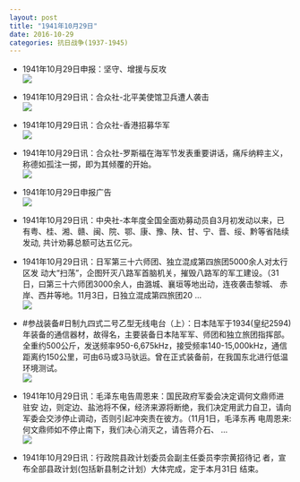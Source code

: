 ```yaml
---
layout: post
title: "1941年10月29日"
date: 2016-10-29
categories: 抗日战争(1937-1945)
---
```


<meta name="referrer" content="no-referrer" />

- 1941年10月29日申报：坚守、增援与反攻 <br/><img src="https://ww1.sinaimg.cn/large/aca367d8jw1f99j9td49sj20qi0y97ot.jpg" />

- 1941年10月29日讯：合众社-北平美使馆卫兵遭人袭击 <br/><img src="https://ww2.sinaimg.cn/large/aca367d8jw1f99hjfy1u5j207l05ymxt.jpg" />

- 1941年10月29日讯：合众社-香港招募华军 <br/><img src="https://ww2.sinaimg.cn/large/aca367d8jw1f99ftbnwx2j20au05rgmi.jpg" />

- 1941年10月29日讯：合众社-罗斯福在海军节发表重要讲话，痛斥纳粹主义，称德如孤注一掷，即为其倾覆的开始。 <br/><img src="https://ww4.sinaimg.cn/large/aca367d8jw1f99e2rx2apj207y0hdq4v.jpg" />

- 1941年10月29日申报广告 <br/><img src="https://ww2.sinaimg.cn/large/aca367d8jw1f99alt3yzpj20p20gowjn.jpg" />

- 1941年10月29日讯：中央社-本年度全国全面劝募动员自3月初发动以来，已 有粤、桂、湘、赣、闽、院、鄂、康、豫、陕、甘、宁、晋、绥、黔等省陆续发动, 共计劝募总额可达五亿元。 

- 1941年10月29日讯：日军第三十六师团、独立混成第四旅团5000余人对太行区发 动大“扫荡”，企图歼灭八路军首脑机关，摧毁八路军的军工建设。（31 日，曰第三十六师团3000余人，由潞城、襄垣等地出动，连夜袭击黎城、 赤岸、西井等地。11月3日，日独立混成第四旅团20 ... <br/><img src="https://ww1.sinaimg.cn/large/aca367d8jw1f98yh5xht9j20c80ay0u2.jpg" />

- #参战装备#日制九四式二号乙型无线电台（上）：日本陆军于1934(皇纪2594)年装备的通信器材，故得名，主要装备日本陆军军、师团和独立旅团指挥部。全重约500公斤，发送频率950-6,675kHz，接受频率140-15,000kHz，通信距离约150公里，可由6马或3马驮运。曾在正式装备前，在我国东北进行低温环境测试。 <br/><img src="https://ww1.sinaimg.cn/large/aca367d8jw1f98wqctng6j205l0h6gns.jpg" />

- 1941年10月29日讯：毛泽东电告周恩来：国民政府军委会决定调何文鼎师进驻安 边，则定边、盐池将不保，经济来源将断绝，我们决定用武力自卫，请向 军委会交涉停止调动，否则引起冲突责在彼方。（11月1日，毛泽东再 电周恩来:何文鼎师如不停止南下，我们决心消灭之，请告蒋介石、 ... <br/><img src="https://ww2.sinaimg.cn/large/aca367d8jw1f98v089py6j20c8090jsj.jpg" />

- 1941年10月29日讯：行政院县政计划委员会副主任委员李宗黄招待记 者，宣布全部县政计划(包括新县制之计划）大体完成，定于本月31日 结束。 

